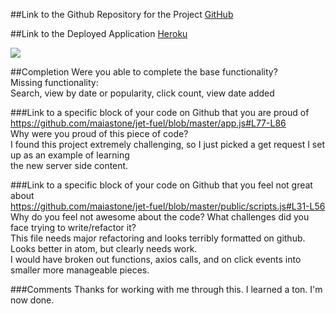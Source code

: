 ##Link to the Github Repository for the Project
[GitHub](https://github.com/maiastone/jet-fuel)

##Link to the Deployed Application
[Heroku](https://jetly.herokuapp.com/)

![](http://g.recordit.co/zjFrN2JkgE.gif)

##Completion
Were you able to complete the base functionality?  
Missing functionality:   
Search, view by date or popularity, click count, view date added

###Link to a specific block of your code on Github that you are proud of   
https://github.com/maiastone/jet-fuel/blob/master/app.js#L77-L86   
Why were you proud of this piece of code?      
I found this project extremely challenging, so I just picked a get request I set up as an example of learning    
the new server side content.   

###Link to a specific block of your code on Github that you feel not great about   
https://github.com/maiastone/jet-fuel/blob/master/public/scripts.js#L31-L56   
Why do you feel not awesome about the code? What challenges did you face trying to write/refactor it?   
This file needs major refactoring and looks terribly formatted on github.  Looks better in atom, but clearly needs work.   
I would have broken out functions, axios calls, and on click events into smaller more manageable pieces.   

###Comments
Thanks for working with me through this.  I learned a ton.  I'm now done.


